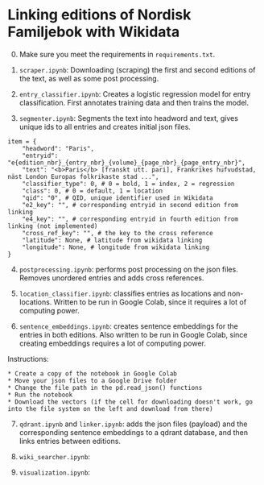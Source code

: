 # Linking editions of Nordisk Familjebok with Wikidata

0. Make sure you meet the requirements in `requirements.txt`.

1. `scraper.ipynb`: Downloading (scraping) the first and second editions of the text, as well as some post processing.

2. `entry_classifier.ipynb`: Creates a logistic regression model for entry classification. First annotates training data and then trains the model.

3. `segmenter.ipynb`: Segments the text into headword and text, gives unique ids to all entries and creates initial json files.
```
item = {
    "headword": "Paris",
    "entryid": "e{edition_nbr}_{entry_nbr}_{volume}_{page_nbr}_{page_entry_nbr}",
    "text": "<b>Paris</b> [franskt utt. pari], Frankrikes hufvudstad, näst London Europas folkrikaste stad ...",
    "classifier_type": 0, # 0 = bold, 1 = index, 2 = regression
    "class": 0, # 0 = default, 1 = location
    "qid": "0", # QID, unique identifier used in Wikidata
    "e2_key": "", # corresponding entryid in second edition from linking
    "e4_key": "", # corresponding entryid in fourth edition from linking (not implemented)
    "cross_ref_key": "", # the key to the cross reference
    "latitude": None, # latitude from wikidata linking
    "longitude": None, # longitude from wikidata linking
}
```
4. `postprocessing.ipynb`: performs post processing on the json files. Removes unordered entries and adds cross references.

5. `location_classifier.ipynb`: classifies entries as locations and non-locations. Written to be run in Google Colab, since it requires a lot of computing power.

6. `sentence_embeddings.ipynb`: creates sentence embeddings for the entries in both editions. Also written to be run in Google Colab, since creating embeddings requires a lot of computing power. 

Instructions:

    * Create a copy of the notebook in Google Colab
    * Move your json files to a Google Drive folder
    * Change the file path in the pd.read_json() functions
    * Run the notebook
    * Download the vectors (if the cell for downloading doesn't work, go into the file system on the left and download from there)

7. `qdrant.ipynb` and `linker.ipynb`: adds the json files (payload) and the corresponding sentence embeddings to a qdrant database, and then links entries between editions.

8. `wiki_searcher.ipynb`:

9. `visualization.ipynb`: